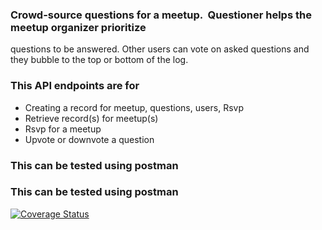 ### Crowd-source questions for a meetup. ​ Questioner​​ helps the meetup organizer prioritize
questions to be answered. Other users can vote on asked questions and they bubble to the top
or bottom of the log.

### This API endpoints are for
   * Creating a record for meetup, questions, users, Rsvp
   * Retrieve record(s) for meetup(s)
   * Rsvp for a meetup
   * Upvote or downvote a question

### This can be tested using postman


### This can be tested using postman

[![Coverage Status](https://coveralls.io/repos/github/Emile-Nsengimana/Andela/badge.svg?branch=ch2)](https://coveralls.io/github/Emile-Nsengimana/Andela?branch=ch2)

